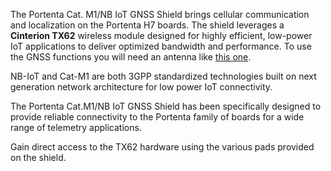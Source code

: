 <FeatureDescription>

The Portenta Cat. M1/NB IoT GNSS Shield brings cellular communication and localization on the Portenta H7 boards. The shield leverages a **Cinterion TX62** wireless module designed for highly efficient, low-power IoT applications to deliver optimized bandwidth and performance. To use the GNSS functions you will need an antenna like [this one](https://uk.farnell.com/siretta/echo19-0-1m-ufl-s-s-17/embedded-antenna-1-575ghz-ufl/dp/2717675?ost=echo19).

</FeatureDescription>

<FeatureList>
<Feature title="Low power global community" image="world-map">

NB-IoT and Cat-M1 are both 3GPP standardized technologies built on next generation network architecture for low power IoT connectivity. 

</Feature>

<Feature title="Portenta Form Factor" image="mkr-form-factor">

The Portenta Cat.M1/NB IoT GNSS Shield has been specifically designed to provide reliable connectivity to the Portenta family of boards for a wide range of telemetry applications. 

</Feature>

<Feature title="3GPP" image="hw-pin">

Gain direct access to the TX62 hardware using the various pads provided on the shield.

</Feature>

</FeatureList>
